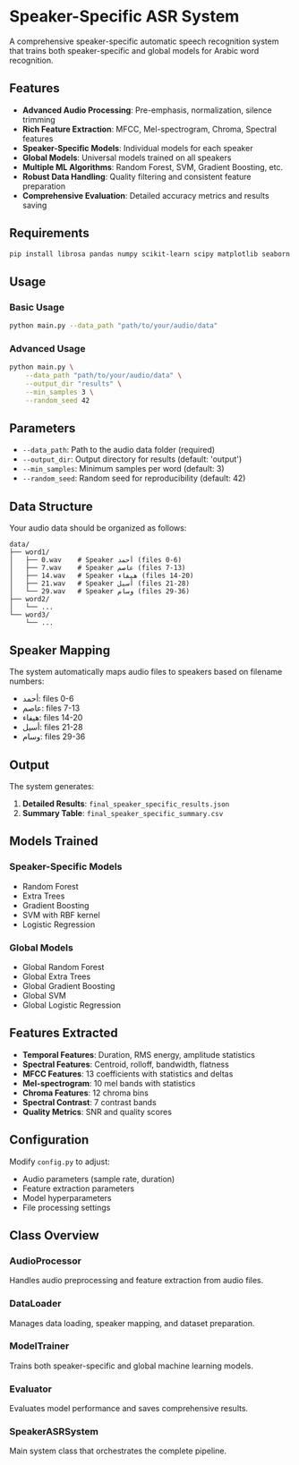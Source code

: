 # Speaker-Specific ASR System

A comprehensive speaker-specific automatic speech recognition system that trains both speaker-specific and global models for Arabic word recognition.

## Features

- **Advanced Audio Processing**: Pre-emphasis, normalization, silence trimming
- **Rich Feature Extraction**: MFCC, Mel-spectrogram, Chroma, Spectral features
- **Speaker-Specific Models**: Individual models for each speaker
- **Global Models**: Universal models trained on all speakers
- **Multiple ML Algorithms**: Random Forest, SVM, Gradient Boosting, etc.
- **Robust Data Handling**: Quality filtering and consistent feature preparation
- **Comprehensive Evaluation**: Detailed accuracy metrics and results saving

## Requirements

```bash
pip install librosa pandas numpy scikit-learn scipy matplotlib seaborn
```

## Usage

### Basic Usage

```bash
python main.py --data_path "path/to/your/audio/data"
```

### Advanced Usage

```bash
python main.py \
    --data_path "path/to/your/audio/data" \
    --output_dir "results" \
    --min_samples 3 \
    --random_seed 42
```

## Parameters

- `--data_path`: Path to the audio data folder (required)
- `--output_dir`: Output directory for results (default: 'output')
- `--min_samples`: Minimum samples per word (default: 3)
- `--random_seed`: Random seed for reproducibility (default: 42)

## Data Structure

Your audio data should be organized as follows:

```
data/
├── word1/
│   ├── 0.wav    # Speaker أحمد (files 0-6)
│   ├── 7.wav    # Speaker عاصم (files 7-13)
│   ├── 14.wav   # Speaker هيفاء (files 14-20)
│   ├── 21.wav   # Speaker أسيل (files 21-28)
│   └── 29.wav   # Speaker وسام (files 29-36)
├── word2/
│   └── ...
└── word3/
    └── ...
```

## Speaker Mapping

The system automatically maps audio files to speakers based on filename numbers:

- أحمد: files 0-6
- عاصم: files 7-13
- هيفاء: files 14-20
- أسيل: files 21-28
- وسام: files 29-36

## Output

The system generates:

1. **Detailed Results**: `final_speaker_specific_results.json`
2. **Summary Table**: `final_speaker_specific_summary.csv`

## Models Trained

### Speaker-Specific Models

- Random Forest
- Extra Trees
- Gradient Boosting
- SVM with RBF kernel
- Logistic Regression

### Global Models

- Global Random Forest
- Global Extra Trees
- Global Gradient Boosting
- Global SVM
- Global Logistic Regression

## Features Extracted

- **Temporal Features**: Duration, RMS energy, amplitude statistics
- **Spectral Features**: Centroid, rolloff, bandwidth, flatness
- **MFCC Features**: 13 coefficients with statistics and deltas
- **Mel-spectrogram**: 10 mel bands with statistics
- **Chroma Features**: 12 chroma bins
- **Spectral Contrast**: 7 contrast bands
- **Quality Metrics**: SNR and quality scores

## Configuration

Modify `config.py` to adjust:

- Audio parameters (sample rate, duration)
- Feature extraction parameters
- Model hyperparameters
- File processing settings

## Class Overview

### AudioProcessor

Handles audio preprocessing and feature extraction from audio files.

### DataLoader

Manages data loading, speaker mapping, and dataset preparation.

### ModelTrainer

Trains both speaker-specific and global machine learning models.

### Evaluator

Evaluates model performance and saves comprehensive results.

### SpeakerASRSystem

Main system class that orchestrates the complete pipeline.
